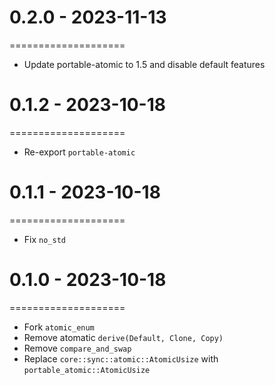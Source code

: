 # 0.2.0 - 2023-11-13
====================

- Update portable-atomic to 1.5 and disable default features

# 0.1.2 - 2023-10-18
====================

- Re-export `portable-atomic`

# 0.1.1 - 2023-10-18
====================

- Fix `no_std`

# 0.1.0 - 2023-10-18
====================

- Fork `atomic_enum`
- Remove atomatic `derive(Default, Clone, Copy)`
- Remove `compare_and_swap`
- Replace `core::sync::atomic::AtomicUsize` with `portable_atomic::AtomicUsize`
